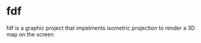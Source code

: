 # fdf
fdf is a graphic project that impelments isometric projection to render a 3D map on the screen
